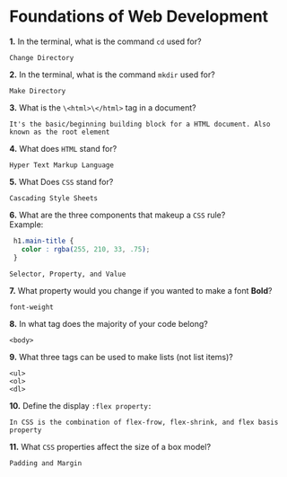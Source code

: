 # Foundations of Web Development

**1.** In the terminal, what is the command `cd` used for?
```
Change Directory
```

**2.** In the terminal, what is the command `mkdir` used for?
```
Make Directory
```

**3.** What is the `\<html>\</html>` tag in a document?
<!-- enter you answer in the space below -->
```
It's the basic/beginning building block for a HTML document. Also known as the root element
```

**4.** What does `HTML` stand for?
<!-- enter you answer in the space below -->
```
Hyper Text Markup Language
```

**5.** What Does `CSS` stand for?
<!-- enter you answer in the space below -->
```
Cascading Style Sheets
```

**6.** What are the three components that makeup a `CSS` rule? <br> Example:
```css
 h1.main-title {
   color : rgba(255, 210, 33, .75);
 }
```
<!-- enter you answer in the space below -->
```
Selector, Property, and Value
```

**7.** What property would you change if you wanted to make a font **Bold**?
<!-- enter you answer in the space below -->
```
font-weight
```

**8.** In what tag does the majority of your code belong?
<!-- enter you answer in the space below -->
```
<body>
```

**9.** What three tags can be used to make lists (not list items)?
<!-- enter you answer in the space below -->
```
<ul> 
<ol>
<dl>
```

**10.** Define the display `:flex property:`
<!-- enter you answer in the space below -->
```
In CSS is the combination of flex-frow, flex-shrink, and flex basis property

```

**11.** What `CSS` properties affect the size of a box model?
<!-- enter you answer in the space below -->
```
Padding and Margin
```
